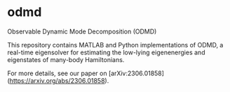 # odmd
Observable Dynamic Mode Decomposition (ODMD)

This repository contains MATLAB and Python implementations of ODMD, a real-time eigensolver for estimating the low-lying eigenenergies and eigenstates of many-body Hamiltonians.

For more details, see our paper on [arXiv:2306.01858] (https://arxiv.org/abs/2306.01858).


